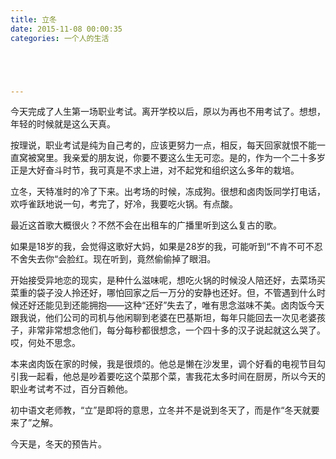 ```yaml
---
title: 立冬
date: 2015-11-08 00:00:35
categories: 一个人的生活





---
```


今天完成了人生第一场职业考试。离开学校以后，原以为再也不用考试了。想想，年轻的时候就是这么天真。



按理说，职业考试是纯为自己考的，应该更努力一点，相反，每天回家就恨不能一直窝被窝里。我亲爱的朋友说，你要不要这么生无可恋。是的，作为一个二十多岁正是大好奋斗时节，我可真是不求上进，对不起党和组织这么多年的栽培。



立冬，天特准时的冷了下来。出考场的时候，冻成狗。很想和卤肉饭同学打电话，欢呼雀跃地说一句，考完了，好冷，我要吃火锅。有点酸。



最近这首歌大概很火？不然不会在出租车的广播里听到这么复古的歌。

如果是18岁的我，会觉得这歌好大妈，如果是28岁的我，可能听到“不肯不可不忍不舍失去你“会脸红。现在听到，竟然偷偷掉了眼泪。



开始接受异地恋的现实，是种什么滋味呢，想吃火锅的时候没人陪还好，去菜场买菜重的袋子没人拎还好，哪怕回家之后一万分的安静也还好。但，不管遇到什么时候还好还能见到还能拥抱——这种“还好”失去了，唯有思念滋味不美。卤肉饭今天跟我说，他们公司的司机与他闲聊到老婆在巴基斯坦，每年只能回去一次见老婆孩子，非常非常想念他们，每分每秒都很想念，一个四十多的汉子说起就这么哭了。哎，何处不思念。



本来卤肉饭在家的时候，我是很烦的。他总是懒在沙发里，调个好看的电视节目勾引我一起看，他总是吵着要吃这个菜那个菜，害我花太多时间在厨房，所以今天的职业考试考不过，百分百赖他。



初中语文老师教，“立”是即将的意思，立冬并不是说到冬天了，而是作“冬天就要来了”之解。



今天是，冬天的预告片。